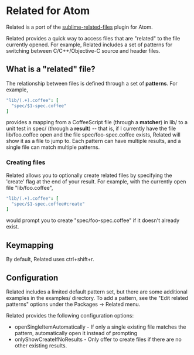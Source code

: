 # Related for Atom
Related is a port of the [sublime-related-files](https://github.com/fabiokr/sublime-related-files) plugin for Atom.

Related provides a quick way to access files that are "related" to the file currently opened. For example, Related includes
a set of patterns for switching between C/C++/Objective-C source and header files.

## What is a "related" file?
The relationship between files is defined through a set of **patterns**. For example,
```cson
"lib/(.+).coffee": [
  "spec/$1-spec.coffee"
]
```
provides a mapping from a CoffeeScript file (through a **matcher**) in lib/ to a unit test in spec/ (through a **result**)
-- that is, if I currently have the file lib/foo.coffee open and the file spec/foo-spec.coffee exists, Related
will show it as a file to jump to. Each pattern can have multiple results, and a single file
can match multiple patterns.

### Creating files
Related allows you to optionally create related files by specifying the 'create' flag at the end of your result. For example,
with the currently open file "lib/foo.coffee",
```cson
"lib/(.+).coffee": [
  "spec/$1-spec.coffee#create"
]
```
would prompt you to create "spec/foo-spec.coffee" if it doesn't already exist.

## Keymapping
By default, Related uses ctrl+shift+r.

## Configuration
Related includes a limited default pattern set, but there are some additional examples in the examples/ directory. To add a pattern,
see the "Edit related patterns" options under the Packages -> Related menu.

Related provides the following configuration options:
 * openSingleItemAutomatically - If only a single existing file matches the pattern, automatically open it instead of prompting
 * onlyShowCreateIfNoResults - Only offer to create files if there are no other existing results.
